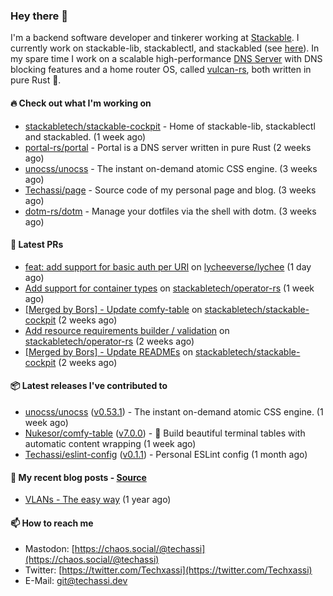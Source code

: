 ### Hey there 👋

I'm a backend software developer and tinkerer working at [Stackable][stackable]. I currently work on
stackable-lib, stackablectl, and stackabled (see [here][stackable-work]). In my spare time I work on
a scalable high-performance [DNS Server][portal] with DNS blocking features and a home router OS,
called [vulcan-rs][vulcan], both written in pure Rust 🦀.

[stackable-work]: https://github.com/stackabletech/stackable
[stackable]: https://github.com/stackabletech
[portal]: https://github.com/portal-rs/portal
[vulcan]: https://github.com/vulcan-rs

#### 🔥 Check out what I'm working on


- [stackabletech/stackable-cockpit](https://github.com/stackabletech/stackable-cockpit) - Home of stackable-lib, stackablectl and stackabled. (1 week ago)
- [portal-rs/portal](https://github.com/portal-rs/portal) - Portal is a DNS server written in pure Rust (2 weeks ago)
- [unocss/unocss](https://github.com/unocss/unocss) - The instant on-demand atomic CSS engine. (3 weeks ago)
- [Techassi/page](https://github.com/Techassi/page) - Source code of my personal page and blog. (3 weeks ago)
- [dotm-rs/dotm](https://github.com/dotm-rs/dotm) - Manage your dotfiles via the shell with dotm. (3 weeks ago)

#### 🧪 Latest PRs


- [feat: add support for basic auth per URI](https://github.com/lycheeverse/lychee/pull/1110) on [lycheeverse/lychee](https://github.com/lycheeverse/lychee) (1 day ago)
- [Add support for container types](https://github.com/stackabletech/operator-rs/pull/600) on [stackabletech/operator-rs](https://github.com/stackabletech/operator-rs) (1 week ago)
- [[Merged by Bors] - Update comfy-table](https://github.com/stackabletech/stackable-cockpit/pull/37) on [stackabletech/stackable-cockpit](https://github.com/stackabletech/stackable-cockpit) (2 weeks ago)
- [Add resource requirements builder / validation](https://github.com/stackabletech/operator-rs/pull/598) on [stackabletech/operator-rs](https://github.com/stackabletech/operator-rs) (2 weeks ago)
- [[Merged by Bors] - Update READMEs](https://github.com/stackabletech/stackable-cockpit/pull/36) on [stackabletech/stackable-cockpit](https://github.com/stackabletech/stackable-cockpit) (2 weeks ago)

#### 📦 Latest releases I've contributed to


- [unocss/unocss](https://github.com/unocss/unocss/releases/tag/v0.53.1) ([v0.53.1](https://github.com/unocss/unocss/releases/tag/v0.53.1)) - The instant on-demand atomic CSS engine. (1 week ago)
- [Nukesor/comfy-table](https://github.com/Nukesor/comfy-table/releases/tag/v7.0.0) ([v7.0.0](https://github.com/Nukesor/comfy-table/releases/tag/v7.0.0)) - :large_orange_diamond: Build beautiful terminal tables with automatic content wrapping (1 week ago)
- [Techassi/eslint-config](https://github.com/Techassi/eslint-config/releases/tag/v0.1.1) ([v0.1.1](https://github.com/Techassi/eslint-config/releases/tag/v0.1.1)) - Personal ESLint config (1 month ago)

#### 📜 My recent blog posts - [Source](https://github.com/Techassi/page)


- [VLANs - The easy way](https://techassi.dev/posts/vlans-the-easy-way/) (1 year ago)

#### 📫 How to reach me

- Mastodon: [https://chaos.social/@techassi](https://chaos.social/@techassi)
- Twitter: [https://twitter.com/Techxassi](https://twitter.com/Techxassi)
- E-Mail: git@techassi.dev
